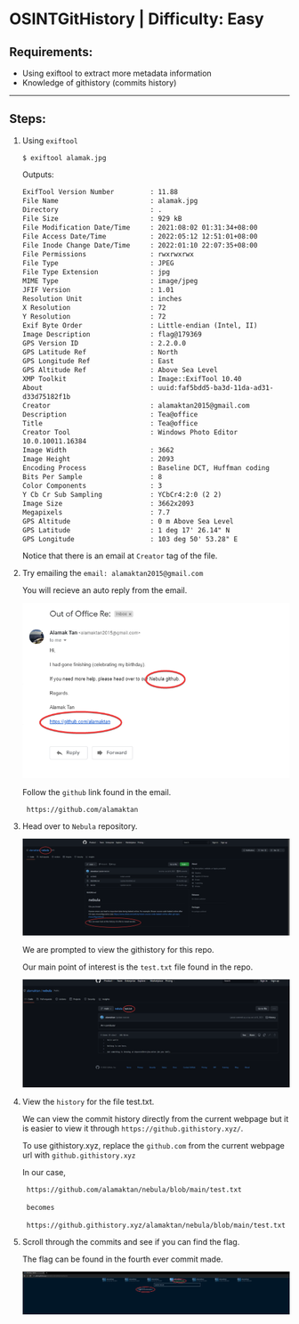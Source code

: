 # OSINTGitHistory | Difficulty: Easy

## Requirements:

- Using exiftool to extract more metadata information
- Knowledge of githistory (commits history)

---

## Steps:

1. Using `exiftool`

    ```
    $ exiftool alamak.jpg
    ```

    Outputs:

    ```
    ExifTool Version Number         : 11.88
    File Name                       : alamak.jpg
    Directory                       : .
    File Size                       : 929 kB
    File Modification Date/Time     : 2021:08:02 01:31:34+08:00
    File Access Date/Time           : 2022:05:12 12:51:01+08:00
    File Inode Change Date/Time     : 2022:01:10 22:07:35+08:00
    File Permissions                : rwxrwxrwx
    File Type                       : JPEG
    File Type Extension             : jpg
    MIME Type                       : image/jpeg
    JFIF Version                    : 1.01
    Resolution Unit                 : inches
    X Resolution                    : 72
    Y Resolution                    : 72
    Exif Byte Order                 : Little-endian (Intel, II)
    Image Description               : flag@179369
    GPS Version ID                  : 2.2.0.0
    GPS Latitude Ref                : North
    GPS Longitude Ref               : East
    GPS Altitude Ref                : Above Sea Level
    XMP Toolkit                     : Image::ExifTool 10.40
    About                           : uuid:faf5bdd5-ba3d-11da-ad31-d33d75182f1b
    Creator                         : alamaktan2015@gmail.com
    Description                     : Tea@office
    Title                           : Tea@office
    Creator Tool                    : Windows Photo Editor 10.0.10011.16384
    Image Width                     : 3662
    Image Height                    : 2093
    Encoding Process                : Baseline DCT, Huffman coding
    Bits Per Sample                 : 8
    Color Components                : 3
    Y Cb Cr Sub Sampling            : YCbCr4:2:0 (2 2)
    Image Size                      : 3662x2093
    Megapixels                      : 7.7
    GPS Altitude                    : 0 m Above Sea Level
    GPS Latitude                    : 1 deg 17' 26.14" N
    GPS Longitude                   : 103 deg 50' 53.28" E
    ```

    Notice that there is an email at `Creator` tag of the file.

2. Try emailing the `email: alamaktan2015@gmail.com`

    You will recieve an auto reply from the email.

    ![Auto reply](Guide-Media/chrome_2LRlA95RW8.png)

    Follow the `github` link found in the email.

        https://github.com/alamaktan

3. Head over to `Nebula` repository.

    ![Nebula repo](Guide-Media/chrome_P6iVsh6jZi.png)

    We are prompted to view the githistory for this repo.

    Our main point of interest is the `test.txt` file found in the repo.

    ![test.txt](Guide-Media/chrome_P7Y8rvLWQZ.png)

4. View the `history` for the file test.txt.

    We can view the commit history directly from the current webpage but it is easier to view it through `https://github.githistory.xyz/`.

    To use githistory.xyz, replace the `github.com` from the current webpage url with `github.githistory.xyz`

    In our case,

        https://github.com/alamaktan/nebula/blob/main/test.txt

        becomes

        https://github.githistory.xyz/alamaktan/nebula/blob/main/test.txt

5. Scroll through the commits and see if you can find the flag.

    The flag can be found in the fourth ever commit made.

    ![Flag](Guide-Media/chrome_jtIrtwPgyT.png)